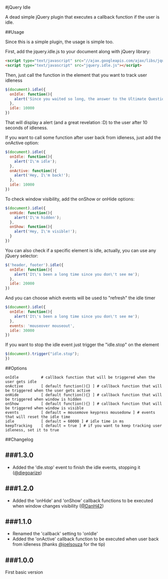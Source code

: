 #jQuery Idle

A dead simple jQuery plugin that executes a callback function if the user is idle.

##Usage

Since this is a simple plugin, the usage is simple too.

First, add the jquery.idle.js to your document along with jQuery library:

```html
<script type="text/javascript" src="//ajax.googleapis.com/ajax/libs/jquery/1.7.2/jquery.min.js"></script>
<script type="text/javascript" src="jquery.idle.js"></script>
```

Then, just call the function in the element that you want to track user idleness

```js
$(document).idle({
  onIdle: function(){
  	alert('Since you waited so long, the answer to the Ultimate Question of Life, the Universe, and Everything is 42');
  },
  idle: 10000
})
```

That will display a alert (and a great revelation :D) to the user after 10 seconds of idleness.

If you want to call some function after user back from idleness, just add the onActive option:

```js
$(document).idle({
  onIdle: function(){
    alert('I\'m idle');
  },
  onActive: function(){
    alert('Hey, I\'m back!');
  },
  idle: 10000
})
```

To check window visibility, add the onShow or onHide options:

```js
$(document).idle({
  onHide: function(){
    alert('I\'m hidden');
  },
  onShow: function(){
    alert('Hey, I\'m visible!');
  }
})

```

You can also check if a specific element is idle, actually, you can use any jQuery selector:

```js
$('header, footer').idle({
  onIdle: function(){
  	alert('It\'s been a long time since you don\'t see me');
  },
  idle: 20000
})
```

And you can choose which events will be used to "refresh" the idle timer

```js
$(document).idle({
  onIdle: function(){
  	alert('It\'s been a long time since you don\'t see me');
  },
  events: 'mouseover mouseout',
  idle: 30000
})
```

If you want to stop the idle event just trigger the "idle.stop" on the element

```js
$(document).trigger("idle.stop");
})
```

##Options

```
onIdle	    	# callback function that will be triggered when the user gets idle
onActive    	[ default function(){} ] # callback function that will be triggered when the user gets active
onHide	    	[ default function(){} ] # callback function that will be triggered when window is hidden
onShow	    	[ default function(){} ] # callback function that will be triggered when window is visible
events			[ default = mousemove keypress mousedonw ] # events that will reset the idle time
idle			[ default = 60000 ] # idle time in ms
keepTracking 	[ default = true ] # if you want to keep tracking user idleness, set it to true
```

##Changelog

###1.3.0
--------
* Added the 'dle.stop' event to finish the idle events, stopping it ([@diegoarize](https://github.com/diegoarize))

###1.2.0
--------
* Added the 'onHide' and 'onShow' callback functions to be executed when window changes visibility ([@DanH42](https://github.com/DanH42))

###1.1.0
--------
* Renamed the 'callback' setting to 'onIdle'
* Added the 'onActive' callback function to be executed when user back from idleness (thanks [@joelsouza](https://github.com/joelsouza) for the tip)

###1.0.0
--------
First basic version

